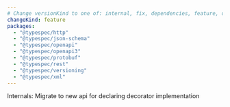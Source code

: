 ```yaml
---
# Change versionKind to one of: internal, fix, dependencies, feature, deprecation, breaking
changeKind: feature
packages:
  - "@typespec/http"
  - "@typespec/json-schema"
  - "@typespec/openapi"
  - "@typespec/openapi3"
  - "@typespec/protobuf"
  - "@typespec/rest"
  - "@typespec/versioning"
  - "@typespec/xml"
---
```


Internals: Migrate to new api for declaring decorator implementation
